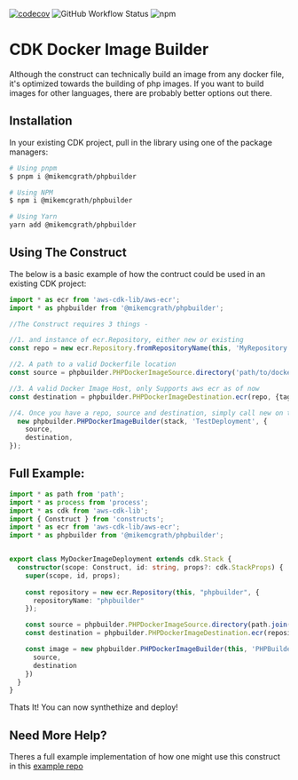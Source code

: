 [![codecov](https://codecov.io/gh/mokeseven7/phpbuilder/branch/main/graph/badge.svg?token=2GBDST81U7)](https://codecov.io/gh/mokeseven7/phpbuilder) ![GitHub Workflow Status](https://img.shields.io/github/actions/workflow/status/mokeseven7/phpbuilder/tests.yml?style=flat) ![npm](https://img.shields.io/npm/v/@mikemcgrath/phpbuilder)

# CDK Docker Image Builder 

Although the construct can technically build an image from any docker file, it's optimized towards the building of php images. If you want to build images for other languages, there are probably better options out there.


## Installation

In your existing CDK project, pull in the library using one of the package managers:

```bash
# Using pnpm
$ pnpm i @mikemcgrath/phpbuilder

# Using NPM
$ npm i @mikemcgrath/phpbuilder

# Using Yarn
yarn add @mikemcgrath/phpbuilder
```

## Using The Construct

The below is a basic example of how the contruct could be used in an existing CDK project:

```typescript
import * as ecr from 'aws-cdk-lib/aws-ecr';
import * as phpbuilder from '@mikemcgrath/phpbuilder';

//The Construct requires 3 things - 

//1. and instance of ecr.Repository, either new or existing
const repo = new ecr.Repository.fromRepositoryName(this, 'MyRepository', 'latest');

//2. A path to a valid Dockerfile location
const source = phpbuilder.PHPDockerImageSource.directory('path/to/dockerfile');

//3. A valid Docker Image Host, only Supports aws ecr as of now
const destination = phpbuilder.PHPDockerImageDestination.ecr(repo, {tag: 'latest'});

//4. Once you have a repo, source and destination, simply call new on the builder
  new phpbuilder.PHPDockerImageBuilder(stack, 'TestDeployment', {
    source,
    destination,
});
```


## Full Example:

```typescript
import * as path from 'path';
import * as process from 'process';
import * as cdk from 'aws-cdk-lib';
import { Construct } from 'constructs';
import * as ecr from 'aws-cdk-lib/aws-ecr';
import * as phpbuilder from '@mikemcgrath/phpbuilder';


export class MyDockerImageDeployment extends cdk.Stack {
  constructor(scope: Construct, id: string, props?: cdk.StackProps) {
    super(scope, id, props);
    
    const repository = new ecr.Repository(this, "phpbuilder", {
      repositoryName: "phpbuilder"
    });

    const source = phpbuilder.PHPDockerImageSource.directory(path.join(process.cwd()));
    const destination = phpbuilder.PHPDockerImageDestination.ecr(repository, {tag: 'latest'});

    const image = new phpbuilder.PHPDockerImageBuilder(this, 'PHPBuilderStack', {
      source,
      destination
    })
  }
}

```

Thats It! You can now synthethize and deploy!

## Need More Help?

Theres a full example implementation of how one might use this construct in this [example repo](https://github.com/mokeseven7/phpbuilder-example)



